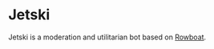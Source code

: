 # Jetski

Jetski is a moderation and utilitarian bot based on [Rowboat](https://github.com/b1naryth1ef/rowboat).

